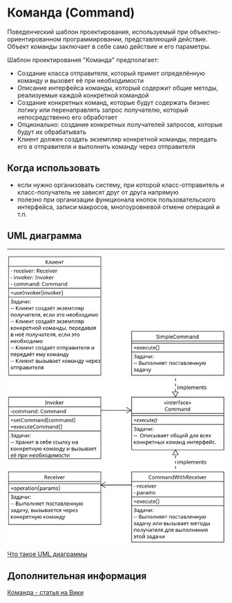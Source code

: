 # Команда (Command)

Поведенческий шаблон проектирования, используемый при объектно-ориентированном
программировании, представляющий действие.
Объект команды заключает в себе само действие и его параметры.

Шаблон проектирования "Команда" предполагает:

- Создание класса отправителя, который примет определённую команду и
  вызовет её при необходимости
- Описание интерфейса команды, который содержит общие методы, реализуемые
  каждой конкретной командой
- Создание конкретных команд, которые будут содержать бизнес логику или
  перенаправлять запрос получателю, который непосредственно его
  обработает
- Опционально: создание конкретных получателей запросов, которые будут
  их обрабатывать
- Клиент должен создать экземпляр конкретной команды, передать его в
  отправителя и выполнить команду через отправителя

## Когда использовать

- если нужно организовать систему, при которой класс-отправитель и
  класс-получатель не зависят друг от друга напрямую
- полезно при организации функционала кнопок пользовательского интерфейса,
  записи макросов, многоуровневой отмене операций и т.п.

## UML диаграмма

---

![UML диаграмма команды](https://github.com/evgenylyozin/patterns/blob/c85b9d397a88f4c4a625e1ae297c1fadaf933a8f/docs/oop-patterns/uml-diagrams/command.png)

[Что такое UML диаграммы](https://github.com/evgenylyozin/patterns/blob/6bd4dee6b7186d8703f4f3d8f852e72d185ae545/docs/diagram.md)

## Дополнительная информация

[Команда - статья на Вики](<https://ru.wikipedia.org/wiki/%D0%9A%D0%BE%D0%BC%D0%B0%D0%BD%D0%B4%D0%B0_(%D1%88%D0%B0%D0%B1%D0%BB%D0%BE%D0%BD_%D0%BF%D1%80%D0%BE%D0%B5%D0%BA%D1%82%D0%B8%D1%80%D0%BE%D0%B2%D0%B0%D0%BD%D0%B8%D1%8F)>)
